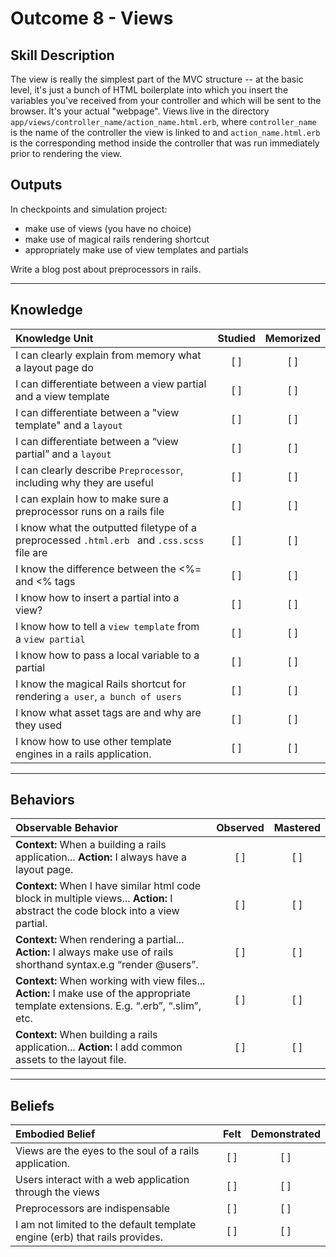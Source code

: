 # Outcome 8 - Views

Skill Description
----------
The view is really the simplest part of the MVC structure -- at the basic level, it's just a bunch of HTML boilerplate into which you insert the variables you've received from your controller and which will be sent to the browser. It's your actual "webpage". Views live in the directory `app/views/controller_name/action_name.html.erb`, where `controller_name` is the name of the controller the view is linked to and `action_name.html.erb` is the corresponding method inside the controller that was run immediately prior to rendering the view.

Outputs
----------
In checkpoints and simulation project:
- make use of views (you have no choice)
- make use of magical rails rendering shortcut
- appropriately make use of view templates and partials

Write a blog post about preprocessors in rails.



----------

## **Knowledge**


| Knowledge Unit   |      Studied      | Memorized |
|:-------------|:------------------:|:--------:|
| I can clearly explain from memory what a layout page do | [ ] | [ ]  |
| I can differentiate between a view partial and a view template | [ ] | [ ]  |
| I can differentiate between a "view template" and a `layout` | [ ] | [ ]  |
| I can differentiate between a “view partial” and  a `layout` | [ ] | [ ]  |
| I can clearly describe `Preprocessor`, including why they are useful | [ ] | [ ]  |
| I can explain how to make sure a preprocessor runs on a rails file | [ ] | [ ]  |
| I know what the outputted filetype of a preprocessed `.html.erb ` and  `.css.scss` file are | [ ] | [ ]  |
| I know the difference between the <%= and <% tags | [ ] | [ ]  |
| I know how to insert a partial into a view?| [ ] | [ ]  |
| I know how to tell a `view template` from a `view partial` | [ ] | [ ]  |
| I know how to pass a local variable to a partial | [ ] | [ ]  |
| I know the magical Rails shortcut for rendering `a user`, `a bunch of users` | [ ] | [ ]  |
| I know what asset tags are and why are they used | [ ] | [ ]  |
| I know how to use other template engines in a rails application. | [ ] | [ ]  |



----------

## **Behaviors**


| Observable Behavior   |      Observed      | Mastered |
|:-------------|:------------------:|:--------:|
| **Context:** When a building a rails application... **Action:** I always have a layout page. | [ ] | [ ]  |
| **Context:** When I have similar html code block in multiple views... **Action:** I abstract the code block into a view partial. | [ ] | [ ]  |
| **Context:** When rendering a partial... **Action:** I always make use of rails shorthand syntax.e.g “render @users”. | [ ] | [ ]  |
| **Context:** When working with view files... **Action:** I make use of the appropriate template extensions. E.g. “.erb”, “.slim”, etc. | [ ] | [ ]  |
| **Context:** When building a rails application... **Action:** I add common assets to the layout file. | [ ] | [ ]  |


----------


## **Beliefs**


| Embodied Belief   |      Felt      | Demonstrated |
|:-------------|:------------------:|:--------:|
| Views are the eyes to the soul of a rails application. | [ ] | [ ]  |
| Users interact with a web application through the views | [ ] | [ ]  |
| Preprocessors are indispensable | [ ] | [ ]  |
| I am not limited to the default template engine (erb) that rails provides. | [ ] | [ ]  |

